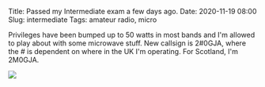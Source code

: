 Title: Passed my Intermediate exam a few days ago.
Date: 2020-11-19 08:00
Slug: intermediate
Tags: amateur radio, micro

Privileges have been bumped up to 50 watts in most bands and I'm allowed to play about with some microwave stuff. New callsign is 2#0GJA, where the # is dependent on where in the UK I'm operating. For Scotland, I'm 2M0GJA.

<img src="{static}/media/images/2020-11-19 callsign-radio.jpg" class="align-center" loading="lazy"/>
